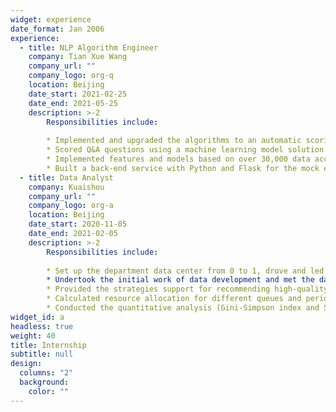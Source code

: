 ```yaml
---
widget: experience
date_format: Jan 2006
experience:
  - title: NLP Algorithm Engineer
    company: Tian Xue Wang
    company_url: ""
    company_logo: org-q
    location: Beijing
    date_start: 2021-02-25
    date_end: 2021-05-25
    description: >-2
        Responsibilities include:
        
        * Implemented and upgraded the algorithms to an automatic scoring system for spoken English, which is integrated into the app, covering both PC and mobile.
        * Scored Q&A questions using a machine learning model solution to construct text similarity features between the student's recognition text and multiple reference answers, and then put them into the LGB model together with speech features to conduct regression, boosting accuracy from 75% to 85%.
        * Implemented features and models based on over 30,000 data according to region using Python, and deployed them into the Polly engine using C++.
        * Built a back-end service with Python and Flask for the mock exam, serving over 200,000 users.
  - title: Data Analyst
    company: Kuaishou
    company_url: ""
    company_logo: org-a
    location: Beijing
    date_start: 2020-11-05
    date_end: 2021-02-05
    description: >-2
        Responsibilities include:
        
        * Set up the department data center from 0 to 1, drove and led data reform and innovation to better meet the internal data needs of the department while applying analytical capabilities to guide the business.
        * Undertook the initial work of data development and met the data requirements of the department: utilized SQL to retrieve data from Hive and completed over 1,500 SQL queries, wrote the SQL template, and created the corresponding visual Kanban to support the unified and efficient data queries and statistics, and standardized data caliber.
        * Provided the strategies support for recommending high-quality works to the operation side, and developed an appropriate public release strategy based on the characteristics of the published works of different secondary vertical classes.
        * Calculated resource allocation for different queues and periods around the internal resource pool of the department, optimized the code and configured a fitted engine.
        * Conducted the quantitative analysis (Gini-Simpson index and Shannon-Wiener index) for the ecological diversity of the primary vertical classes to prevent the recommendation system from being good at working out an optimal local solution that resulted in the ‘Matthew effect’ of distribution.
widget_id: a
headless: true
weight: 40
title: Internship
subtitle: null
design:
  columns: "2"
  background:
    color: ""
---
```

